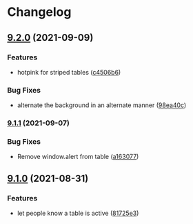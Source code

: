 # Changelog

## [9.2.0](https://www.github.com/Financial-Times/origami-monorepo/compare/o-table-v9.1.1...o-table-v9.2.0) (2021-09-09)


### Features

* hotpink for striped tables ([c4506b6](https://www.github.com/Financial-Times/origami-monorepo/commit/c4506b682d9fa6b2b4e58dbdd663bd96d3e626e4))


### Bug Fixes

* alternate the background in an alternate manner ([98ea40c](https://www.github.com/Financial-Times/origami-monorepo/commit/98ea40cfd6ac260da61157446bb7e9b59ee2e1ae))

### [9.1.1](https://www.github.com/Financial-Times/origami-monorepo/compare/o-table-v9.1.0...o-table-v9.1.1) (2021-09-07)


### Bug Fixes

* Remove window.alert from table ([a163077](https://www.github.com/Financial-Times/origami-monorepo/commit/a163077deefa3f6728368bfde82418b28f22d7f7))

## [9.1.0](https://www.github.com/Financial-Times/origami-monorepo/compare/o-table-v9.0.2...o-table-v9.1.0) (2021-08-31)


### Features

* let people know a table is active ([81725e3](https://www.github.com/Financial-Times/origami-monorepo/commit/81725e3a9f9bbdb666df827d5775a7c8d65a17ef))
